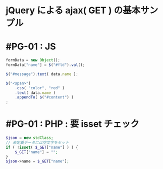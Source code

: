 # jQuery による ajax( GET ) の基本サンプル
# #PG-01 : JS
```javascript
formData = new Object();
formData["name"] = $("#fld").val();
```
```javascript
$("#message").text( data.name );

$("<span>")
    .css( "color", "red" )
    .text( data.name )
    .appendTo( $("#content") )
;
```   
# #PG-01 : PHP : 要 isset チェック
```php
$json = new stdClass;
// 未定義データには空文字をセット
if ( !isset( $_GET["name"] ) ) {
    $_GET["name"] = "";
}
$json->name = $_GET["name"];
```
